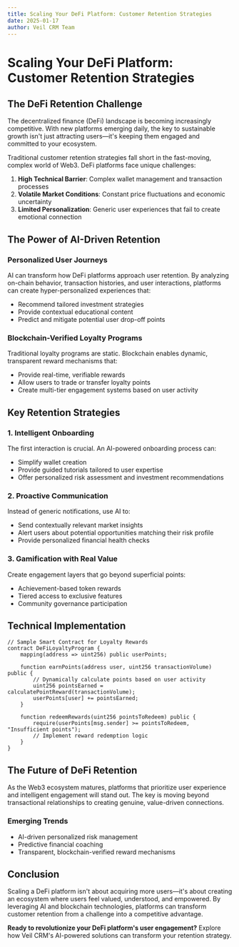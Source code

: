 ```yaml
---
title: Scaling Your DeFi Platform: Customer Retention Strategies
date: 2025-01-17
author: Veil CRM Team
---
```


# Scaling Your DeFi Platform: Customer Retention Strategies

## The DeFi Retention Challenge

The decentralized finance (DeFi) landscape is becoming increasingly competitive. With new platforms emerging daily, the key to sustainable growth isn't just attracting users—it's keeping them engaged and committed to your ecosystem.

Traditional customer retention strategies fall short in the fast-moving, complex world of Web3. DeFi platforms face unique challenges:

1. **High Technical Barrier**: Complex wallet management and transaction processes
2. **Volatile Market Conditions**: Constant price fluctuations and economic uncertainty
3. **Limited Personalization**: Generic user experiences that fail to create emotional connection

## The Power of AI-Driven Retention

### Personalized User Journeys

AI can transform how DeFi platforms approach user retention. By analyzing on-chain behavior, transaction histories, and user interactions, platforms can create hyper-personalized experiences that:

- Recommend tailored investment strategies
- Provide contextual educational content
- Predict and mitigate potential user drop-off points

### Blockchain-Verified Loyalty Programs

Traditional loyalty programs are static. Blockchain enables dynamic, transparent reward mechanisms that:

- Provide real-time, verifiable rewards
- Allow users to trade or transfer loyalty points
- Create multi-tier engagement systems based on user activity

## Key Retention Strategies

### 1. Intelligent Onboarding

The first interaction is crucial. An AI-powered onboarding process can:
- Simplify wallet creation
- Provide guided tutorials tailored to user expertise
- Offer personalized risk assessment and investment recommendations

### 2. Proactive Communication

Instead of generic notifications, use AI to:
- Send contextually relevant market insights
- Alert users about potential opportunities matching their risk profile
- Provide personalized financial health checks

### 3. Gamification with Real Value

Create engagement layers that go beyond superficial points:
- Achievement-based token rewards
- Tiered access to exclusive features
- Community governance participation

## Technical Implementation

```solidity
// Sample Smart Contract for Loyalty Rewards
contract DeFiLoyaltyProgram {
    mapping(address => uint256) public userPoints;
    
    function earnPoints(address user, uint256 transactionVolume) public {
        // Dynamically calculate points based on user activity
        uint256 pointsEarned = calculatePointReward(transactionVolume);
        userPoints[user] += pointsEarned;
    }
    
    function redeemRewards(uint256 pointsToRedeem) public {
        require(userPoints[msg.sender] >= pointsToRedeem, "Insufficient points");
        // Implement reward redemption logic
    }
}
```

## The Future of DeFi Retention

As the Web3 ecosystem matures, platforms that prioritize user experience and intelligent engagement will stand out. The key is moving beyond transactional relationships to creating genuine, value-driven connections.

### Emerging Trends
- AI-driven personalized risk management
- Predictive financial coaching
- Transparent, blockchain-verified reward mechanisms

## Conclusion

Scaling a DeFi platform isn't about acquiring more users—it's about creating an ecosystem where users feel valued, understood, and empowered. By leveraging AI and blockchain technologies, platforms can transform customer retention from a challenge into a competitive advantage.

**Ready to revolutionize your DeFi platform's user engagement?** Explore how Veil CRM's AI-powered solutions can transform your retention strategy.
